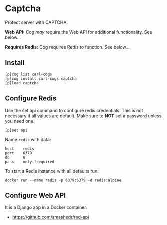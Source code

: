 # Captcha

Protect server with CAPTCHA.

**Web API:** Cog _may_ require the Web API for additional functionality. See below...

**Requires Redis:** Cog requires Redis to function. See below...

## Install

```text
[p]cog list carl-cogs
[p]cog install carl-cogs captcha
[p]load captcha
```

## Configure Redis

Use the set api command to configure redis credentials.
This is not necessary if all values are default.
Make sure to **NOT** set a password unless you need one.

```text
[p]set api
```

Name `redis` with data:
```text
host    redis
port    6379
db      0
pass    onlyifrequired
```

To start a Redis instance with all defaults run:
```text
docker run --name redis -p 6379:6379 -d redis:alpine
```

## Configure Web API

It is a Django app in a Docker container:

*   https://github.com/smashedr/red-api
